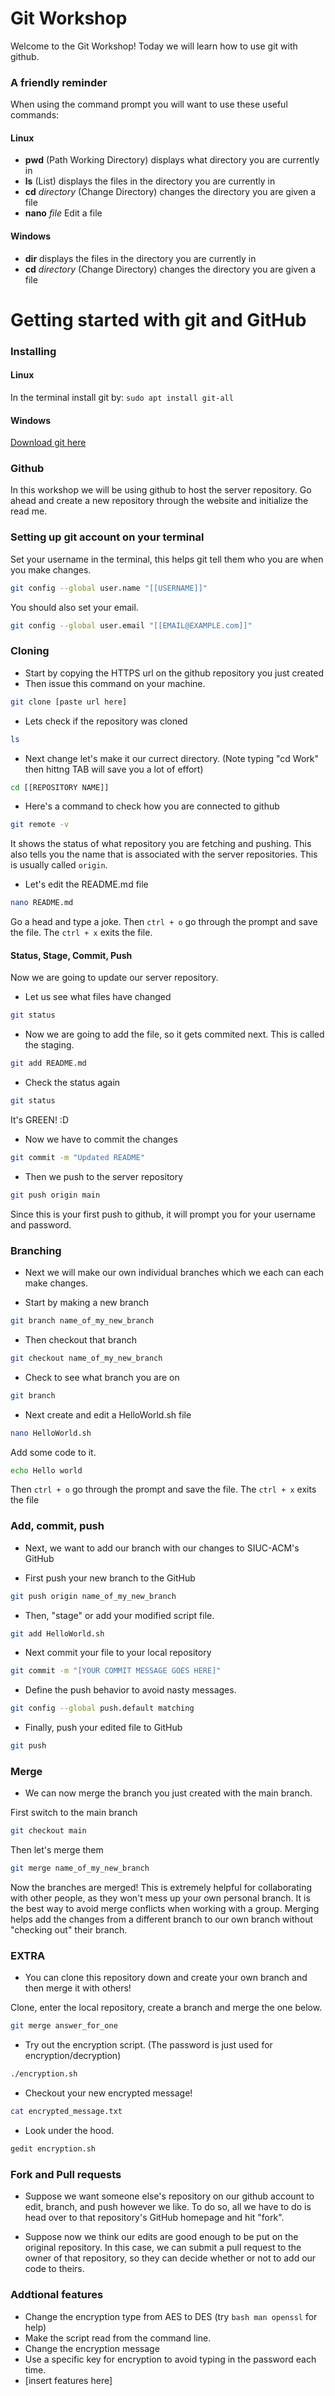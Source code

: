 # Git Workshop
Welcome to the Git Workshop! Today we will learn how to use git with github.

### A friendly reminder
When using the command prompt you will want to use these useful commands:
#### Linux
+ **pwd** (Path Working Directory) displays what directory you are currently in
+ **ls** (List) displays the files in the directory you are currently in
+ **cd** *directory* (Change Directory) changes the directory you are given a file
+ **nano** *file* Edit a file

#### Windows
+ **dir** displays the files in the directory you are currently in
+ **cd** *directory* (Change Directory) changes the directory you are given a file

# Getting started with git and GitHub
### Installing
#### Linux
In the terminal install git by: `sudo apt install git-all`

#### Windows
[Download git here](https://git-scm.com/download/win)

### Github
In this workshop we will be using github to host the server repository.
Go ahead and create a new repository through the website and initialize the read me.

### Setting up git account on your terminal

Set your username in the terminal, this helps git tell them who you are when you make changes.
```bash
git config --global user.name "[[USERNAME]]"
```

You should also set your email.
```bash
git config --global user.email "[[EMAIL@EXAMPLE.com]]"
```

### Cloning
+ Start by copying the HTTPS url on the github repository you just created
+ Then issue this command on your machine.
```bash
git clone [paste url here]
```
+ Lets check if the repository was cloned
```bash
ls
```

+ Next change let's make it our currect directory. (Note typing "cd Work" then hittng TAB will save you a lot of effort)
```bash
cd [[REPOSITORY NAME]]
```

+ Here's a command to check how you are connected to github
```bash
git remote -v
```
It shows the status of what repository you are fetching and pushing. This also tells you the name that is associated with the server repositories. This is usually called `origin`.

+ Let's edit the README.md file
```bash
nano README.md
```
Go a head and type a joke. Then `ctrl + o` go through the prompt and save the file. The `ctrl + x` exits the file.

#### Status, Stage, Commit, Push

Now we are going to update our server repository.
+ Let us see what files have changed
```bash
git status
```

+ Now we are going to add the file, so it gets commited next. This is called the staging.
```bash
git add README.md
```

+ Check the status again
```bash
git status
```
It's GREEN! :D

+ Now we have to commit the changes
```bash
git commit -m "Updated README"
```

+ Then we push to the server repository
```bash
git push origin main
```
Since this is your first push to github, it will prompt you for your username and password.


### Branching
+ Next we will make our own individual branches which we each can each make changes.

+ Start by making a new branch
```bash
git branch name_of_my_new_branch
```

+ Then checkout that branch
```bash
git checkout name_of_my_new_branch
```

+ Check to see what branch you are on
```bash
git branch
```

+ Next create and edit a HelloWorld.sh file 
```bash
nano HelloWorld.sh
```
Add some code to it.
```bash
echo Hello world
```
Then `ctrl + o` go through the prompt and save the file. The `ctrl + x` exits the file

### Add, commit, push
+ Next, we want to add our branch with our changes to SIUC-ACM's GitHub

+ First push your new branch to the GitHub
```bash
git push origin name_of_my_new_branch
```

+ Then, "stage" or add your modified script file.
```bash
git add HelloWorld.sh
```
	
+ Next commit your file to your local repository
```bash
git commit -m "[YOUR COMMIT MESSAGE GOES HERE]"
```
+ Define the push behavior to avoid nasty messages.
```bash
git config --global push.default matching
```

+ Finally, push your edited file to GitHub
```bash
git push
```

### Merge
+ We can now merge the branch you just created with the main branch.

First switch to the main branch
```bash
git checkout main
```

Then let's merge them
```bash
git merge name_of_my_new_branch
```

Now the branches are merged!
This is extremely helpful for collaborating with other people, as they won't mess up your own personal branch.
It is the best way to avoid merge conflicts when working with a group. Merging helps add the changes from a different branch to our own branch without "checking out" their branch. 

### EXTRA

+ You can clone this repository down and create your own branch and then merge it with others!

Clone, enter the local repository, create a branch and merge the one below.

```bash
git merge answer_for_one
```

+ Try out the encryption script. (The password is just used for encryption/decryption)
```bash
./encryption.sh
```

+ Checkout your new encrypted message!
```bash
cat encrypted_message.txt
```

+ Look under the hood.
```bash
gedit encryption.sh
```

### Fork and Pull requests
+ Suppose we want someone else's repository on our github account to edit, branch, and push however we like. To do so, all we have to do is head over to that repository's GitHub homepage and hit "fork".

+ Suppose now we think our edits are good enough to be put on the original repository. In this case, we can submit a pull request to the owner of that repository, so they can decide whether or not to add our code to theirs.

### Addtional features
+ Change the encryption type from AES to DES (try ```bash man openssl``` for help)
+ Make the script read from the command line.
+ Change the encryption message
+ Use a specific key for encryption to avoid typing in the password each time.
+ [insert features here]
